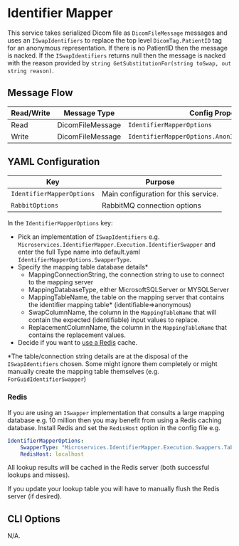 # Identifier Mapper

This service takes serialized Dicom file as `DicomFileMessage` messages and uses an `ISwapIdentifiers` to replace the top level `DicomTag.PatientID` tag for an anonymous representation. If there is no PatientID then the message is nacked. If the `ISwapIdentifiers` returns null then the message is nacked with the reason provided by `string GetSubstitutionFor(string toSwap, out string reason)`.

## Message Flow

| Read/Write | Message Type     | Config Property                                     |
| ---------- | ---------------- | --------------------------------------------------- |
| Read       | DicomFileMessage | `IdentifierMapperOptions`                           |
| Write      | DicomFileMessage | `IdentifierMapperOptions.AnonImagesProducerOptions` |

## YAML Configuration

| Key                       | Purpose                              |
| ------------------------- | ------------------------------------ |
| `IdentifierMapperOptions` | Main configuration for this service. |
| `RabbitOptions`           | RabbitMQ connection options          |

In the `IdentifierMapperOptions` key:

-   Pick an implementation of `ISwapIdentifiers` e.g. `Microservices.IdentifierMapper.Execution.IdentifierSwapper` and enter the full Type name into default.yaml `IdentifierMapperOptions.SwapperType`.
-   Specify the mapping table database details\*
    -   MappingConnectionString, the connection string to use to connect to the mapping server
    -   MappingDatabaseType, either MicrosoftSQLServer or MYSQLServer
    -   MappingTableName, the table on the mapping server that contains the identifier mapping table\* (identifiable=>anonymous)
    -   SwapColumnName, the column in the `MappingTableName` that will contain the expected (identifiable) input values to replace.
    -   ReplacementColumnName, the column in the `MappingTableName` that contains the replacement values.
-   Decide if you want to [use a Redis](#redis) cache.

\*The table/connection string details are at the disposal of the `ISwapIdentifiers` chosen. Some might ignore them completely or might manually create the mapping table themselves (e.g. `ForGuidIdentifierSwapper`)

### Redis

If you are using an `ISwapper` implementation that consults a large mapping database e.g. 10 million then you may benefit from using a Redis caching database. Install Redis and set the `RedisHost` option in the config file e.g.

```yaml
IdentifierMapperOptions:
    SwapperType: "Microservices.IdentifierMapper.Execution.Swappers.TableLookupSwapper"
    RedisHost: localhost
```

All lookup results will be cached in the Redis server (both successful lookups and misses).

If you update your lookup table you will have to manually flush the Redis server (if desired).

## CLI Options

N/A.
